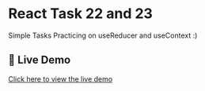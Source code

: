 # React Task 22 and 23

Simple Tasks Practicing on useReducer and useContext :)

## 🚀 Live Demo
[Click here to view the live demo](https://yousof27.github.io/React-Task-22-23/)

